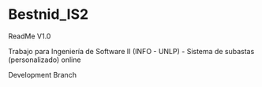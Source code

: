 # Bestnid_IS2  

ReadMe V1.0

Trabajo para Ingeniería de Software II (INFO - UNLP) - Sistema de subastas (personalizado) online

Development Branch
